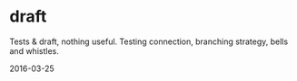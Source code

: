 # draft
Tests &amp; draft, nothing useful.
Testing connection, branching strategy, bells and whistles.

2016-03-25
